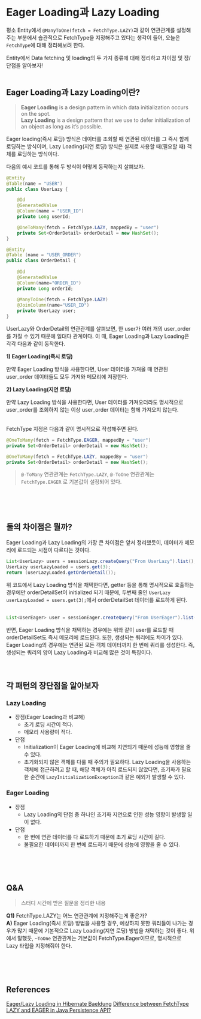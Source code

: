 # Eager Loading과 Lazy Loading

평소 Entity에서 `@ManyToOne(fetch = FetchType.LAZY)`과 같이 연관관계를 설정해주는 부분에서 습관적으로 FetchType을 지정해주고 있다는 생각이 들어, 오늘은 `FetchType`에 대해 정리해보려 한다.

Entity에서 Data fetching 및 loading의 두 가지 종류에 대해 정리하고 차이점 및 장/단점을 알아보자!
<br>
<br>

## Eager Loading과 Lazy Loading이란?

> **Eager Loading** is a design pattern in which data initialization occurs on the spot. <br>
**Lazy Loading** is a design pattern that we use to defer initialization of an object as long as it’s possible.
> 

Eager loading(즉시 로딩) 방식은 데이터를 조회할 때 연관된 데이터를 그 즉시 함께 로딩하는 방식이며, Lazy Loading(지연 로딩) 방식은 실제로 사용할 때(필요할 때) 객체를 로딩하는 방식이다.

다음의 예시 코드를 통해 두 방식이 어떻게 동작하는지 살펴보자.

```java
@Entity
@Table(name = "USER")
public class UserLazy {

    @Id
    @GeneratedValue
    @Column(name = "USER_ID")
    private Long userId;

    @OneToMany(fetch = FetchType.LAZY, mappedBy = "user")
    private Set<OrderDetail> orderDetail = new HashSet();
}
```

```java
@Entity
@Table (name = "USER_ORDER")
public class OrderDetail {
    
    @Id
    @GeneratedValue
    @Column(name="ORDER_ID")
    private Long orderId;
    
    @ManyToOne(fetch = FetchType.LAZY)
    @JoinColumn(name="USER_ID")
    private UserLazy user;
}
```

UserLazy와 OrderDetail의 연관관계를 살펴보면, 한 user가 여러 개의 user_order를 가질 수 있기 때문에 일대다 관계이다. 이 때, Eager Loading과 Lazy Loading은 각각 다음과 같이 동작한다.

**1) Eager Loading(즉시 로딩)**

만약 Eager Loading 방식을 사용한다면, User 데이터를 가져올 때 연관된 user_order 데이터들도 모두 가져와 메모리에 저장한다.

**2) Lazy Loading(지연 로딩)**

만약 Lazy Loading 방식을 사용한다면, User 데이터를 가져오더라도 명시적으로 user_order를 조회하지 않는 이상 user_order 데이터는 함께 가져오지 않는다.
<br>
<br>

FetchType 지정은 다음과 같이 명시적으로 작성해주면 된다.
```java
@OneToMany(fetch = FetchType.EAGER, mappedBy = "user")
private Set<OrderDetail> orderDetail = new HashSet();
```
```java
@OneToMany(fetch = FetchType.LAZY, mappedBy = "user")
private Set<OrderDetail> orderDetail = new HashSet();
```

> `@-ToMany` 연관관계는 `FetchType.LAZY`, `@-ToOne` 연관관계는 `FetchType.EAGER` 로 기본값이 설정되어 있다.
<br>
<br>
<br>

## 둘의 차이점은 뭘까?
Eager Loading과 Lazy Loading의 가장 큰 차이점은 앞서 정리했듯이, 데이터가 메모리에 로드되는 시점이 다르다는 것이다.
```java
List<UserLazy> users = sessionLazy.createQuery("From UserLazy").list(); // 모든 user 조회
UserLazy userLazyLoaded = users.get(3);
return (userLazyLoaded.getOrderDetail());
```
위 코드에서 Lazy Loading 방식을 채택한다면, getter 등을 통해 명시적으로 호출하는 경우에만 orderDetailSet이 initialized 되기 때문에, 두번째 줄인 `UserLazy userLazyLoaded = users.get(3);`에서 orderDetailSet 데이터를 로드하게 된다.
<br>
<br>

```java
List<UserEager> user = sessionEager.createQuery("From UserEager").list();
```
반면, Eager Loading 방식을 채택하는 경우에는 위와 같이 user를 로드할 때 orderDetailSet도 즉시 메모리에 로드된다.
또한, 생성되는 쿼리에도 차이가 있다. Eager Loading의 경우에는 연관된 모든 객체 데이터까지 한 번에 쿼리를 생성한다. 즉, 생성되는 쿼리의 양이 Lazy Loading과 비교해 많은 것이 특징이다. 
<br>
<br>
<br>

## 각 패턴의 장단점을 알아보자
### **Lazy Loading**

- 장점(Eager Loading과 비교해)
    - 초기 로딩 시간이 적다.
    - 메모리 사용량이 적다.
- 단점
    - Initialization이 Eager Loading에 비교해 지연되기 때문에 성능에 영향을 줄 수 있다.
    - 초기화되지 않은 객체를 다룰 때 주의가 필요하다. Lazy Loading을 사용하는 객체에 접근하려고 할 때, 해당 객체가 아직 로드되지 않았다면, 초기화가 필요한 순간에 `LazyInitializationException`과 같은 예외가 발생할 수 있다.
    

### Eager Loading

- 장점
    - Lazy Loading의 단점 중 하나인 초기화 지연으로 인한 성능 영향이 발생할 일이 없다.
- 단점
    - 한 번에 연관 데이터를 다 로드하기 때문에 초기 로딩 시간이 길다.
    - 불필요한 데이터까지 한 번에 로드하기 때문에 성능에 영향을 줄 수 있다.
<br>
<br>
<br>

## Q&A
> 스터디 시간에 받은 질문을 정리한 내용

**Q1)** FetchType.LAZY는 어느 연관관계에 지정해주는게 좋은가? <br>
**A)** Eager Loading(즉시 로딩) 방법을 사용할 경우, 예상하지 못한 쿼리들이 나가는 경우가 많기 때문에 기본적으로 Lazy Loading(지연 로딩) 방법을 채택하는 것이 좋다. 
위에서 말했듯, `~ToOne` 연관관계는 기본값이 FetchType.Eager이므로, 명시적으로 Lazy 타입을 지정해줘야 한다.


<br>
<br>
<br>

## References
[Eager/Lazy Loading in Hibernate Baeldung](https://www.baeldung.com/hibernate-lazy-eager-loading)
[Difference between FetchType LAZY and EAGER in Java Persistence API?](https://stackoverflow.com/questions/2990799/difference-between-fetchtype-lazy-and-eager-in-java-persistence-api)
